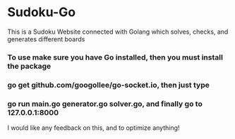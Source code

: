 # Sudoku-Go

This is a Sudoku Website connected with Golang which solves, checks, and generates different boards

### To use make sure you have Go installed, then you must install the package 
### go get github.com/googollee/go-socket.io, then just type 
### go run main.go generator.go solver.go, and finally go to 127.0.0.1:8000

I would like any feedback on this, and to optimize anything!